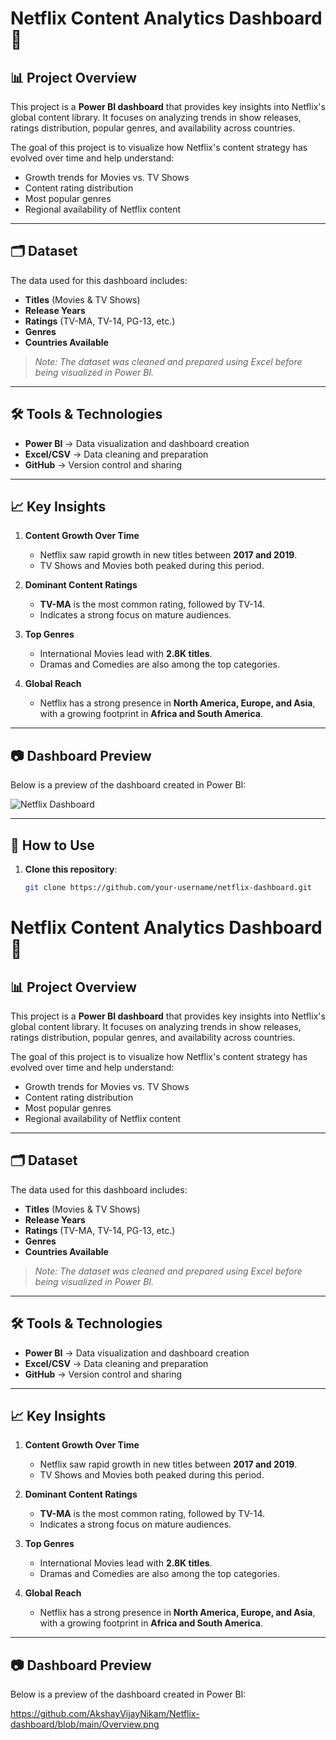 # Netflix Content Analytics Dashboard 🎥

## 📊 Project Overview
This project is a **Power BI dashboard** that provides key insights into Netflix's global content library. It focuses on analyzing trends in show releases, ratings distribution, popular genres, and availability across countries.

The goal of this project is to visualize how Netflix's content strategy has evolved over time and help understand:
- Growth trends for Movies vs. TV Shows
- Content rating distribution
- Most popular genres
- Regional availability of Netflix content

---

## 🗂️ Dataset
The data used for this dashboard includes:
- **Titles** (Movies & TV Shows)
- **Release Years**
- **Ratings** (TV-MA, TV-14, PG-13, etc.)
- **Genres**
- **Countries Available**

> *Note: The dataset was cleaned and prepared using Excel before being visualized in Power BI.*

---

## 🛠 Tools & Technologies
- **Power BI** → Data visualization and dashboard creation  
- **Excel/CSV** → Data cleaning and preparation  
- **GitHub** → Version control and sharing

---

## 📈 Key Insights
1. **Content Growth Over Time**  
   - Netflix saw rapid growth in new titles between **2017 and 2019**.
   - TV Shows and Movies both peaked during this period.

2. **Dominant Content Ratings**  
   - **TV-MA** is the most common rating, followed by TV-14.
   - Indicates a strong focus on mature audiences.

3. **Top Genres**  
   - International Movies lead with **2.8K titles**.
   - Dramas and Comedies are also among the top categories.

4. **Global Reach**  
   - Netflix has a strong presence in **North America, Europe, and Asia**, with a growing footprint in **Africa and South America**.

---

## 📷 Dashboard Preview
Below is a preview of the dashboard created in Power BI:

![Netflix Dashboard](netflix_dashboard.png)

---

## 🚀 How to Use
1. **Clone this repository**:
   ```bash
   git clone https://github.com/your-username/netflix-dashboard.git
# Netflix Content Analytics Dashboard 🎥

## 📊 Project Overview
This project is a **Power BI dashboard** that provides key insights into Netflix's global content library. It focuses on analyzing trends in show releases, ratings distribution, popular genres, and availability across countries.

The goal of this project is to visualize how Netflix's content strategy has evolved over time and help understand:
- Growth trends for Movies vs. TV Shows
- Content rating distribution
- Most popular genres
- Regional availability of Netflix content

---

## 🗂️ Dataset
The data used for this dashboard includes:
- **Titles** (Movies & TV Shows)
- **Release Years**
- **Ratings** (TV-MA, TV-14, PG-13, etc.)
- **Genres**
- **Countries Available**

> *Note: The dataset was cleaned and prepared using Excel before being visualized in Power BI.*

---

## 🛠 Tools & Technologies
- **Power BI** → Data visualization and dashboard creation  
- **Excel/CSV** → Data cleaning and preparation  
- **GitHub** → Version control and sharing

---

## 📈 Key Insights
1. **Content Growth Over Time**  
   - Netflix saw rapid growth in new titles between **2017 and 2019**.
   - TV Shows and Movies both peaked during this period.

2. **Dominant Content Ratings**  
   - **TV-MA** is the most common rating, followed by TV-14.
   - Indicates a strong focus on mature audiences.

3. **Top Genres**  
   - International Movies lead with **2.8K titles**.
   - Dramas and Comedies are also among the top categories.

4. **Global Reach**  
   - Netflix has a strong presence in **North America, Europe, and Asia**, with a growing footprint in **Africa and South America**.

---

## 📷 Dashboard Preview
Below is a preview of the dashboard created in Power BI:

https://github.com/AkshayVijayNikam/Netflix-dashboard/blob/main/Overview.png

